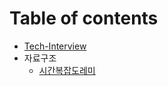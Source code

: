 # Table of contents

- [Tech-Interview](./README.md)
- 자료구조
  - [시간복잡도레미](%EC%9E%90%EB%A3%8C%EA%B5%AC%EC%A1%B0/%EC%8B%9C%EA%B0%84%EB%B3%B5%EC%9E%A1%EB%8F%84.md)
